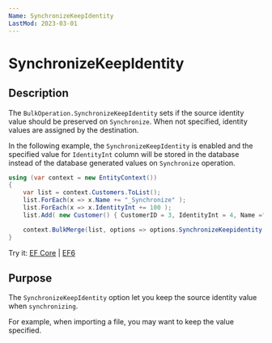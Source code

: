 ```yaml
---
Name: SynchronizeKeepIdentity
LastMod: 2023-03-01
---
```


# SynchronizeKeepIdentity

## Description

The `BulkOperation.SynchronizeKeepIdentity` sets if the source identity value should be preserved on `Synchronize`. When not specified, identity values are assigned by the destination.

In the following example, the `SynchronizeKeepIdentity` is enabled and the specified value for `IdentityInt` column will be stored in the database instead of the database generated values on `Synchronize` operation.

```csharp
using (var context = new EntityContext())
{
    var list = context.Customers.ToList();
    list.ForEach(x => x.Name += "_Synchronize" );
    list.ForEach(x => x.IdentityInt += 100 );
    list.Add( new Customer() { CustomerID = 3, IdentityInt = 4, Name ="Customer_C" });

    context.BulkMerge(list, options => options.SynchronizeKeepidentity = true);
}
```
Try it: [EF Core](https://dotnetfiddle.net/z3gbGG) | [EF6](https://dotnetfiddle.net/JBYGfz)

## Purpose
The `SynchronizeKeepIdentity` option let you keep the source identity value when `synchronizing`.

For example, when importing a file, you may want to keep the value specified.
